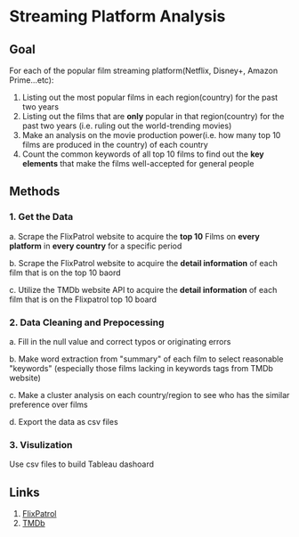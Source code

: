 # Streaming Platform Analysis
## Goal
For each of the popular film streaming platform(Netflix, Disney+, Amazon Prime...etc):
1. Listing out the most popular films in each region(country) for the past two years
2. Listing out the films that are **only** popular in that region(country) for the past two years (i.e. ruling out the world-trending movies)
3. Make an analysis on the movie production power(i.e. how many top 10 films are produced in the country) of each country
4. Count the common keywords of all top 10 films to find out the **key elements** that make the films well-accepted for general people
## Methods
### 1. Get the Data 
a. Scrape the FlixPatrol website to acquire the **top 10** Films on **every platform** in **every country** for a specific period

b. Scrape the FlixPatrol website to acquire the **detail information** of each film that is on the top 10 baord

c. Utilize the TMDb website API to acquire the **detail information** of each film that is on the Flixpatrol top 10 board
### 2. Data Cleaning and Prepocessing
a. Fill in the null value and correct typos or originating errors

b. Make word extraction from "summary" of each film to select reasonable "keywords" (especially those films lacking in keywords tags from TMDb website)

c. Make a cluster analysis on each country/region to see who has the similar preference over films

d. Export the data as csv files
### 3. Visulization
Use csv files to build Tableau dashoard

## Links
1. [FlixPatrol](https://flixpatrol.com/)
2. [TMDb](https://www.themoviedb.org/)
